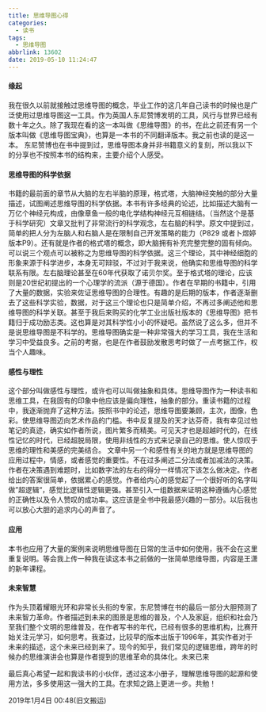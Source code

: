```yaml
---
title: 思维导图心得
categories:
  - 读书
tags:
  - 思维导图
abbrlink: 13602
date: 2019-05-10 11:24:47
---
```


#### 缘起

​		我在很久以前就接触过思维导图的概念，毕业工作的这几年自己读书的时候也是广泛使用过思维导图这一工具。作为英国人东尼赞博发明的工具，风行与世界已经有数十年之久。除了我现在看的这一本叫做《思维导图》的书，在此之前还有另一个版本叫做《思维导图宝典》，也算是一本书的不同翻译版本。我之前也读的是这一本。
东尼赞博也在书中提到过，思维导图本身并非书籍意义的复刻，所以我以下的分享也不按照本书的结构来，主要介绍个人感受。
<!--more-->

#### 思维导图的科学依据

​		书籍的最前面的章节从大脑的左右半脑的原理，格式塔，大脑神经突触的部分大量描述，试图阐述思维导图的科学依据。本书有许多经典的论述，比如描述大脑有一万亿个神经元构成，由像章鱼一般的电化学结构神经元互相链结。（当然这个是基于科学研究）文章又批判了非常流行的科学观念，左右脑的科学。原文中提到过，简单的把人分为左脑人和右脑人是在限制自己开发策略的能力（P829  或者卜煜婷版本P9）。还有就是作者的格式塔的概念，即大脑拥有补充完整完整的固有倾向。可以说三个观点可以被称之为思维导图的科学依据。这三个理论，其中神经细胞的形象来源于科学进步，本身无可辩驳，不过对于我来说，他确实和思维导图的科学联系有限。左右脑理论甚至在60年代获取了诺贝尔奖。至于格式塔的理论，应该则是20世纪初提出的一个心理学的流派（源于德国）。作者在早期的书籍中，引用了大量的数据，实验来佐证思维导图的合理性。有趣的是后期的版本，作者逐渐删去了这些科学实验，数据，对于这三个理论也只是简单介绍，不再过多阐述他和思维导图的科学关联。甚至于我后来购买的化学工业出版社版本的《思维导图》把书籍归于成功励志类。这也算是对其科学性小小的怀疑吧。
​		虽然说了这么多，但并不是说思维导图是不科学的。思维导图确实是一种非常强大的学习工具，我在生活和学习中受益良多。之前的考据，也是在作者鼓励发散思考时做了一点考据工作，权当个人趣味。

#### 感性与理性

​		这个部分叫做感性与理性，或许也可以叫做抽象和具体。思维导图作为一种读书和思维工具，在我固有的印象中他应该是偏向理性，抽象的部分。重读书籍的过程中，我逐渐抛弃了这种方法。按照书中的论述，思维导图要兼顾，主次，图像，色彩。使思维导图迈向艺术作品的门槛。书中反复提及的天才达芬奇，我有幸见过他笔记的真迹，确实如作者所说，图片繁多而精美。可见天才也是超越时代的，在线性记忆的时代，已经超脱局限，使用非线性的方式来记录自己的思维。使人惊叹于思维的理性和美感的完美结合。
文章中另一个和感性有关的地方就是思维导图的应用过程中，情感，或者感觉的重要性。不在过多阐述二分法或者加减法的决策。作者在决策遇到难题时，比如数字法的左右的得分一样情况下该怎么做决定。作者给出的答案很简单，依据累心的感觉。作者给内心的感觉起了一个很好听的名字叫做”超逻辑“，感觉比逻辑性逻辑更强。甚至引入一组数据来证明这种遵循内心感觉的正确性以及令人赞叹的成功率。这应该是全书中我最感兴趣的一部分。以后我也可以放心大胆的追求内心的声音了。

#### 应用

​		本书也应用了大量的案例来说明思维导图在日常的生活中如何使用，我不会在这里重复说明。等会我上传一种我在读这本书之前做的一张简单思维导图，内容是王潇的新年课程。

#### 未来智慧

​		作为头顶着耀眼光环和非常长头衔的专家，东尼赞博在书的最后一部分大胆预测了未来智力革命。作者描述到未来的图景是思维的普及，个人及家庭，组织和社会乃至我们整个文明的思维普及，在作者写书的年代，已经有很多的思维机构，比赛开始关注元学习，如何思考。我查过，比较早的版本出版于1996年，其实作者对于未来的描述，这个未来已经到来了。现今的知乎，我们常见的逻辑思维，跨年的时候办的思维演讲会也算是作者提到的思维革命的具体化。未来已来

​		最后真心希望一起和我读书的小伙伴，透过这本小册子，理解思维导图的起源和使用方法，多多使用这一强大的工具。在求知之路上更进一步。共勉！

2019年1月4日 00:48(旧文搬运)